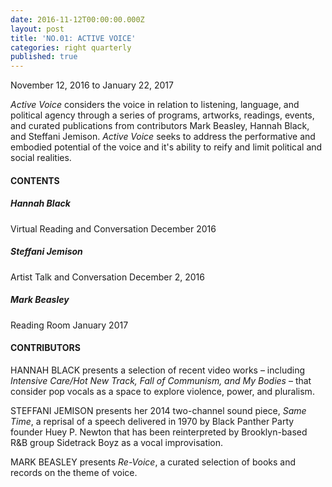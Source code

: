 ```yaml
---
date: 2016-11-12T00:00:00.000Z
layout: post
title: 'NO.01: ACTIVE VOICE'
categories: right quarterly
published: true
---
```


November 12, 2016 to January 22, 2017 

*Active Voice* considers the voice in relation to listening, language, and political agency through a series of programs, artworks, readings, events, and curated publications from contributors Mark Beasley, Hannah Black, and Steffani Jemison. *Active Voice* seeks to address the performative and embodied potential of the voice and it's ability to reify and limit political and social realities.

#### CONTENTS

##### Hannah Black
Virtual Reading and Conversation <span>December 2016</span>


##### Steffani Jemison
Artist Talk and Conversation <span>December 2, 2016</span>


##### Mark Beasley
Reading Room <span>January 2017</span>



#### CONTRIBUTORS

HANNAH BLACK presents a selection of recent video works – including *Intensive Care/Hot New Track, Fall of Communism, and My Bodies* – that consider pop vocals as a space to explore violence, power, and pluralism.


STEFFANI JEMISON presents her 2014 two-channel sound piece, *Same Time*, a reprisal of a speech delivered in 1970 by Black Panther Party founder Huey P. Newton that has been reinterpreted by Brooklyn-based R&B group Sidetrack Boyz as a vocal improvisation. 


MARK BEASLEY presents *Re-Voice*, a curated selection of books and records on the theme of voice.
